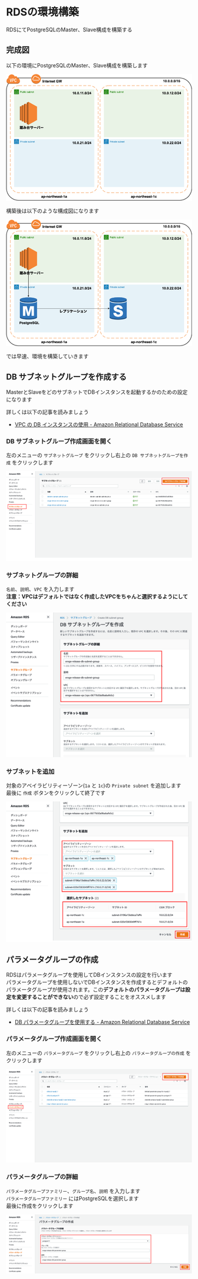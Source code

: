 # RDSの環境構築

RDSにてPostgreSQLのMaster、Slave構成を構築する

## 完成図

以下の環境にPostgreSQLのMaster、Slave構成を構築します

![00_eroge_release_db_rds_before_create](https://raw.githubusercontent.com/dodonki1223/image_garage/master/eroge_release_db/db_construction/00_eroge_release_db_rds_before_create.png)

構築後は以下のような構成図になります

![01_eroge_release_db_rds](https://raw.githubusercontent.com/dodonki1223/image_garage/master/eroge_release_db/db_construction/01_eroge_release_db_rds.png)

では早速、環境を構築していきます

## DB サブネットグループを作成する

MasterとSlaveをどのサブネットでDBインスタンスを起動するかのための設定になります  

詳しくは以下の記事を読みましょう

- [VPC の DB インスタンスの使用 - Amazon Relational Database Service](https://docs.aws.amazon.com/ja_jp/AmazonRDS/latest/UserGuide/USER_VPC.WorkingWithRDSInstanceinaVPC.html#USER_VPC.Subnets)

### DB サブネットグループ作成画面を開く

左のメニューの `サブネットグループ` をクリックし右上の `DB サブネットグループを作成` をクリックします

![02_create_subnet_group](https://raw.githubusercontent.com/dodonki1223/image_garage/master/eroge_release_db/db_construction/02_create_subnet_group.png)

### サブネットグループの詳細

`名前`、`説明`、`VPC` を入力します  
**注意：VPCはデフォルトではなく作成したVPCをちゃんと選択するようにしてください**

![03_create_subnet_group_detail](https://raw.githubusercontent.com/dodonki1223/image_garage/master/eroge_release_db/db_construction/03_create_subnet_group_detail.png)

### サブネットを追加

対象のアベイラビリティーゾーン(`1a` と `1c`)の `Private subnet` を追加します  
最後に `作成` ボタンをクリックして終了です

![04_create_subnet_group_add_subnet](https://raw.githubusercontent.com/dodonki1223/image_garage/master/eroge_release_db/db_construction/04_create_subnet_group_add_subnet.png)

## パラメータグループの作成

RDSはパラメータグループを使用してDBインスタンスの設定を行います  
パラメータグループを使用しないでDBインスタンスを作成するとデフォルトのパラメータグループが使用されます。この**デフォルトのパラメータグループは設定を変更することができない**ので必ず設定することをオススメします  

詳しくは以下の記事を読みましょう

- [DB パラメータグループを使用する - Amazon Relational Database Service](https://docs.aws.amazon.com/ja_jp/AmazonRDS/latest/UserGuide/USER_WorkingWithParamGroups.html)

### パラメータグループ作成画面を開く

左のメニューの `パラメータグループ` をクリックし右上の `パラメータグループの作成` をクリックします

![05_create_parameter_group](https://raw.githubusercontent.com/dodonki1223/image_garage/master/eroge_release_db/db_construction/05_create_parameter_group.png)

### パラメータグループの詳細

`パラメータグループファミリー`、`グループ名`、`説明` を入力します  
`パラメータグループファミリー` にはPostgreSQLを選択します  
最後に作成をクリックします

![06_create_paraemter_group_detail](https://raw.githubusercontent.com/dodonki1223/image_garage/master/eroge_release_db/db_construction/06_create_paraemter_group_detail.png)
